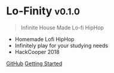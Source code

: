<!-- _coverpage.md -->

# Lo-Finity <small>v0.1.0</small>

> Infinite House Made Lo-fi HipHop

* Homemade Lofi HipHop
* Infinitely play for your studying needs
* HackCooper 2018

[GitHub](https://github.com/Jorbeatz/Lo-Finity/tree/master)
[Getting Started](#main)
